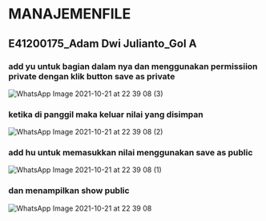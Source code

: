 # MANAJEMENFILE
## E41200175_Adam Dwi Julianto_Gol A
### add yu  untuk bagian dalam nya dan menggunakan permissiion private dengan klik button save as private
![WhatsApp Image 2021-10-21 at 22 39 08 (3)](https://user-images.githubusercontent.com/81203366/138311612-55686645-c104-453b-8e1f-fd70c80892fd.jpeg) 
### ketika di panggil maka keluar nilai yang disimpan
![WhatsApp Image 2021-10-21 at 22 39 08 (2)](https://user-images.githubusercontent.com/81203366/138311671-9efbd2ce-cc13-4c2a-be53-3b0f04b09ed5.jpeg)
### add hu untuk memasukkan nilai menggunakan save as public
![WhatsApp Image 2021-10-21 at 22 39 08 (1)](https://user-images.githubusercontent.com/81203366/138311762-a2da9cc6-023a-4ced-8c85-6ff374734a3a.jpeg)
### dan menampilkan show public 
![WhatsApp Image 2021-10-21 at 22 39 08](https://user-images.githubusercontent.com/81203366/138311810-a4908201-3685-4f5f-ba13-dd46bce66fdd.jpeg)
